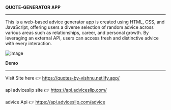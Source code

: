 **QUOTE-GENERATOR APP**
_______________________________________________________________________________________________________________________________________________________________________________

This is a web-based advice generator app is created using HTML, CSS, and JavaScript, offering users a diverse selection of random advice across various areas such as relationships, career, and personal growth. By leveraging an external API, users can access fresh and distinctive advice with every interaction.

![image](https://github.com/vishnu-vardhan56/Quote-app-react/assets/105170607/9f5499af-d116-49b1-a012-e335712b5602)

**Demo**
_______________________________________________________________________________________________________________________________________________________________________________
Visit Site here 👉 https://quotes-by-vishnu.netlify.app/

api adviceslip site 👉 https://api.adviceslip.com/

advice Api 👉 https://api.adviceslip.com/advice

